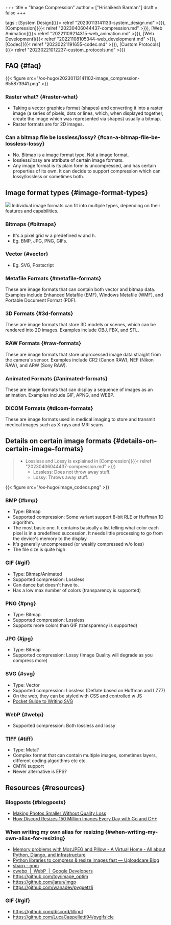 +++
title = "Image Compression"
author = ["Hrishikesh Barman"]
draft = false
+++

tags
: [System Design]({{< relref "20230113141133-system_design.md" >}}), [Compression]({{< relref "20230406044437-compression.md" >}}), [Web Animation]({{< relref "20221109214315-web_animation.md" >}}), [Web Development]({{< relref "20221108105344-web_development.md" >}}), [Codec]({{< relref "20230221191655-codec.md" >}}), [Custom Protocols]({{< relref "20230221012237-custom_protocols.md" >}})


## FAQ {#faq}

{{< figure src="/ox-hugo/20230113141102-image_compression-655873941.png" >}}


### Raster what? {#raster-what}

-   Taking a vector graphics format (shapes) and converting it into a raster image (a series of pixels, dots or lines, which, when displayed together, create the image which was represented via shapes) usually a bitmap.
-   Raster formats are for 2D images.


### Can a bitmap file be lossless/lossy? {#can-a-bitmap-file-be-lossless-lossy}

-   No. Bitmap is a image format type. Not a image format.
-   lossless/lossy are attribute of certain image formats.
-   Any image format is its plain form is uncompressed, and has certain properties of its own. It can decide to support compression which can lossy/lossless or sometimes both.


## Image format types {#image-format-types}

![](/ox-hugo/20230113141102-image_compression-2048388375.png)
Individual image formats can fit into multiple types, depending on their features and capabilities.


### Bitmaps {#bitmaps}

-   It's a pixel grid w a predefined w and h.
-   Eg. BMP, JPG, PNG, GIFs.


### Vector {#vector}

-   Eg. SVG, Postscript


### Metafile Formats {#metafile-formats}

These are image formats that can contain both vector and bitmap data. Examples include Enhanced Metafile (EMF), Windows Metafile (WMF), and Portable Document Format (PDF).


### 3D Formats {#3d-formats}

These are image formats that store 3D models or scenes, which can be rendered into 2D images. Examples include OBJ, FBX, and STL.


### RAW Formats {#raw-formats}

These are image formats that store unprocessed image data straight from the camera's sensor. Examples include CR2 (Canon RAW), NEF (Nikon RAW), and ARW (Sony RAW).


### Animated Formats {#animated-formats}

These are image formats that can display a sequence of images as an animation. Examples include GIF, APNG, and WEBP.


### DICOM Formats {#dicom-formats}

These are image formats used in medical imaging to store and transmit medical images such as X-rays and MRI scans.


## Details on certain image formats {#details-on-certain-image-formats}

> -   Lossless and Lossy is explained in [Compression]({{< relref "20230406044437-compression.md" >}})
>     -   Lossless: Does not throw away stuff.
>     -   Lossy: Throws away stuff.

{{< figure src="/ox-hugo/image_codecs.png" >}}


### BMP {#bmp}

-   Type: Bitmap
-   Supported compression: Some variant support 8-bit RLE or Huffman 1D algorithm.
-   The most basic one. It contains basically a list telling what color each pixel is in a predefined succession. It needs little processing to go from the device's memory to the display
-   It's generally uncompressed (or weakly compressed w/o loss)
-   The file size is quite high


### GIF {#gif}

-   Type: Bitmap/Animated
-   Supported compression: Lossless
-   Can dance but doesn't have to.
-   Has a low max number of colors (transparency is supported)


### PNG {#png}

-   Type: Bitmap
-   Supported compression: Lossless
-   Supports more colors than GIF (transparency is supported)


### JPG {#jpg}

-   Type: Bitmap
-   Supported compression: Lossy (Image Quality will degrade as you compress more)


### SVG {#svg}

-   Type: Vector
-   Supported compression: Lossless (Deflate based on Huffman and LZ77)
-   On the web, they can be styled with CSS and controlled w JS
-   [Pocket Guide to Writing SVG](https://svgpocketguide.com/)


### WebP {#webp}

-   Supported compression: Both lossless and lossy


### TIFF {#tiff}

-   Type: Meta?
-   Complex format that can contain multiple images, sometimes layers, different coding algorithms etc etc.
-   CMYK support
-   Newer alternative is EPS?


## Resources {#resources}


### Blogposts {#blogposts}

-   [Making Photos Smaller Without Quality Loss](https://engineeringblog.yelp.com/2017/06/making-photos-smaller.html)
-   [How Discord Resizes 150 Million Images Every Day with Go and C++](https://discord.com/blog/how-discord-resizes-150-million-images-every-day-with-go-and-c)


### When writing my own alias for resizing {#when-writing-my-own-alias-for-resizing}

-   [Memory problems with MozJPEG and Pillow - A Virtual Home - All about Python, Django, and infrastructure](https://blog.avirtualhome.com/memory-problems-with-jpg-files-and-pillow/)
-   [Python libraries to compress &amp; resize images fast — Uploadcare Blog](https://uploadcare.com/blog/image-optimization-python/)
-   [sharp - npm](https://www.npmjs.com/package/sharp)
-   [cwebp  |  WebP  |  Google Developers](https://developers.google.com/speed/webp/docs/cwebp)
-   <https://github.com/toy/image_optim>
-   <https://github.com/jarun/imgp>
-   <https://github.com/wanadev/pyguetzli>


### GIF {#gif}

-   <https://github.com/discord/lilliput>
-   <https://github.com/LucaCappelletti94/pygifsicle>
